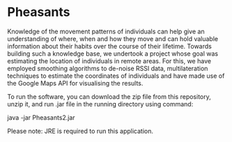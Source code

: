 # Pheasants

Knowledge of the movement patterns of individuals can help give an understanding of where, 
when and how they move and can hold valuable information about their habits over the course of their lifetime. 
Towards building such a knowledge base, we undertook a project whose goal was estimating the location of individuals 
in remote areas. For this, we have employed smoothing algorithms to de-noise RSSI data, multilateration techniques 
to estimate the coordinates of individuals and have made use of the Google Maps API for visualising the results.

To run the software, you can download the zip file from this repository, unzip it, and run .jar file in the running directory using command:

java -jar Pheasants2.jar

Please note: JRE is required to run this application.


